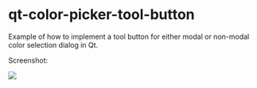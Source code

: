 # qt-color-picker-tool-button
Example of how to implement a tool button for either modal or non-modal color selection dialog in Qt.

Screenshot: 

![](https://github.com/d1vanov/qt-color-picker-tool-button/blob/master/qt-color-picker-tool-button.png)
